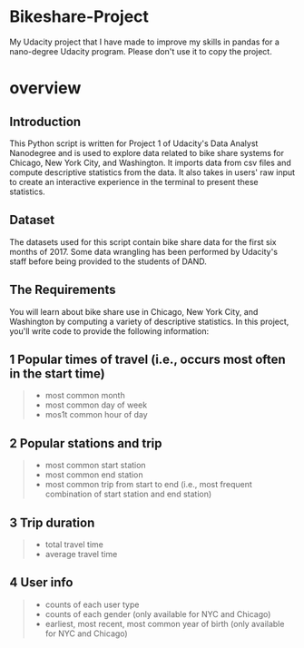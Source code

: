 # Bikeshare-Project
My Udacity project that I have made to improve my skills in pandas for a nano-degree Udacity program. Please don't use it to copy the project.
# overview
## Introduction
This Python script is written for Project 1 of Udacity's Data Analyst Nanodegree and is used to explore data related to bike share systems for Chicago, New York City, and Washington. It imports data from csv files and compute descriptive statistics from the data. It also takes in users' raw input to create an interactive experience in the terminal to present these statistics.

## Dataset
The datasets used for this script contain bike share data for the first six months of 2017. Some data wrangling has been performed by Udacity's staff before being provided to the students of DAND.

## The Requirements
You will learn about bike share use in Chicago, New York City, and Washington by computing a variety of descriptive statistics. In this project, you'll write code to provide the following information:

## 1 Popular times of travel (i.e., occurs most often in the start time)
>* most common month
>* most common day of week
>* mos1t common hour of day
## 2 Popular stations and trip
>* most common start station
>* most common end station
>* most common trip from start to end (i.e., most frequent combination of start station and end station)
## 3 Trip duration
>* total travel time
>* average travel time
## 4 User info
>* counts of each user type
>* counts of each gender (only available for NYC and Chicago)
>* earliest, most recent, most common year of birth (only available for NYC and Chicago)

